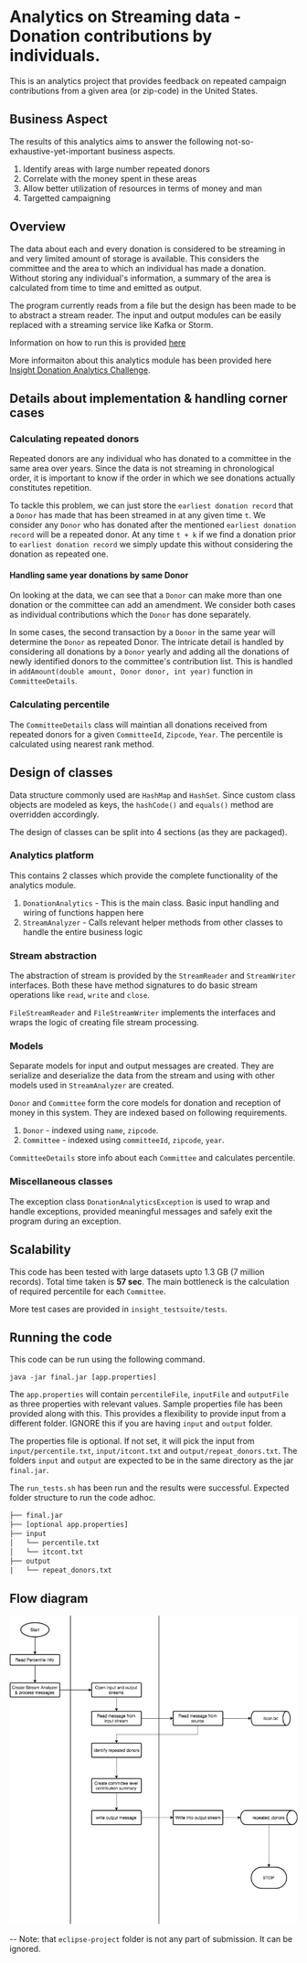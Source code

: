 # Analytics on Streaming data - Donation contributions by individuals.

This is an analytics project that provides feedback on repeated campaign contributions from a given area (or zip-code) in the United States.

## Business Aspect
The results of this analytics aims to answer the following not-so-exhaustive-yet-important business aspects.

1. Identify areas with large number repeated donors
1. Correlate with the money spent in these areas
1. Allow better utilization of resources in terms of money and man
1. Targetted campaigning

## Overview

The data about each and every donation is considered to be streaming in and very limited amount of storage is available. This considers the committee and the area to which an individual has made a donation. Without storing any individual's information, a summary of the area is calculated from time to time and emitted as output.

The program currently reads from a file but the design has been made to be to abstract a stream reader. The input and output modules can be easily replaced with a streaming service like Kafka or Storm.

Information on how to run this is provided [here](README.md#running-the-code)

More informaiton about this analytics module has been provided here [Insight Donation Analytics Challenge](https://github.com/InsightDataScience/donation-analytics/).

## Details about implementation & handling corner cases

### Calculating repeated donors

Repeated donors are any individual who has donated to a committee in the same area over years. Since the data is not streaming in chronological order, it is important to know if the order in which we see donations actually constitutes repetition.

To tackle this problem, we can just store the `earliest donation record` that a `Donor` has made that has been streamed in at any given time `t`. We consider any `Donor` who has donated after the mentioned `earliest donation record` will be a repeated donor. At any time `t + k` if we find a donation prior to `earliest donation record` we simply update this without considering the donation as repeated one.

#### Handling same year donations by same Donor

On looking at the data, we can see that a `Donor` can make more than one donation or the committee can add an amendment. We consider both cases as individual contributions which the `Donor` has done separately.

In some cases, the second transaction by a `Donor` in the same year will determine the `Donor` as repeated Donor. The intricate detail is handled by considering all donations by a `Donor` yearly and adding all the donations of newly identified donors to the committee's contribution list. This is handled in `addAmount(double amount, Donor donor, int year)` function in `CommitteeDetails`.

### Calculating percentile

The `CommitteeDetails` class will maintian all donations received from repeated donors for a given `CommitteeId`, `Zipcode`, `Year`. The percentile is calculated using nearest rank method.

## Design of classes

Data structure commonly used are `HashMap` and `HashSet`. Since custom class objects are modeled as keys, the `hashCode()` and `equals()` method are overridden accordingly.

The design of classes can be split into 4 sections (as they are packaged).
### Analytics platform
This contains 2 classes which provide the complete functionality of the analytics module.
1. `DonationAnalytics` - This is the main class. Basic input handling and wiring of functions happen here
1. `StreamAnalyzer` - Calls relevant helper methods from other classes to handle the entire business logic

### Stream abstraction
The abstraction of stream is provided by the `StreamReader` and `StreamWriter` interfaces. Both these have method signatures to do basic stream operations like `read`, `write` and `close`.

`FileStreamReader` and `FileStreamWriter` implements the interfaces and wraps the logic of creating file stream processing.

### Models

Separate models for input and output messages are created. They are serialize and deserialize the data from the stream and using with other models used in `StreamAnalyzer` are created.

`Donor` and `Committee` form the core models for donation and reception of money in this system. They are indexed based on following requirements.

1. `Donor` - indexed using `name`, `zipcode`.
1. `Committee` - indexed using `committeeId`, `zipcode`, `year`.

`CommitteeDetails` store info about each `Committee` and calculates percentile.

### Miscellaneous classes

The exception class `DonationAnalyticsException` is used to wrap and handle exceptions, provided meaningful messages and safely exit the program during an exception.

## Scalability

This code has been tested with large datasets upto 1.3 GB (7 million records). Total time taken is **57 sec**. The main bottleneck is the calculation of required percentile for each `Committee`.

More test cases are provided in `insight_testsuite/tests`.

## Running the code

This code can be run using the following command.

```
java -jar final.jar [app.properties]
```

The `app.properties` will contain `percentileFile`, `inputFile` and `outputFile` as three properties with relevant values. Sample properties file has been provided along with this. This provides a flexibility to provide input from a different folder. IGNORE this if you are having `input` and `output` folder.

The properties file is optional. If not set, it will pick the input from `input/percentile.txt`, `input/itcont.txt` and `output/repeat_donors.txt`. The folders `input` and `output` are expected to be in the same directory as the jar `final.jar`.

The `run_tests.sh` has been run and the results were successful. Expected folder structure to run the code adhoc.

```
├── final.jar
├── [optional app.properties]
├── input
│   └── percentile.txt
│   └── itcont.txt
├── output
|   └── repeat_donors.txt
```

## Flow diagram

![flow.png](./pictures/flow.png)

-- Note: that `eclipse-project` folder is not any part of submission. It can be ignored.
